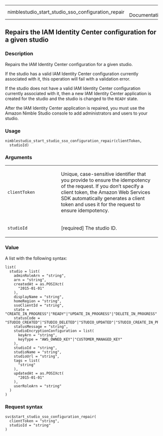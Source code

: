 <table style="width: 100%;">
<tbody>
<tr class="odd">
<td>nimblestudio_start_studio_sso_configuration_repair</td>
<td style="text-align: right;">R Documentation</td>
</tr>
</tbody>
</table>

## Repairs the IAM Identity Center configuration for a given studio

### Description

Repairs the IAM Identity Center configuration for a given studio.

If the studio has a valid IAM Identity Center configuration currently
associated with it, this operation will fail with a validation error.

If the studio does not have a valid IAM Identity Center configuration
currently associated with it, then a new IAM Identity Center application
is created for the studio and the studio is changed to the `READY`
state.

After the IAM Identity Center application is repaired, you must use the
Amazon Nimble Studio console to add administrators and users to your
studio.

### Usage

    nimblestudio_start_studio_sso_configuration_repair(clientToken,
      studioId)

### Arguments

<table>
<colgroup>
<col style="width: 35%" />
<col style="width: 65%" />
</colgroup>
<tbody>
<tr class="odd">
<td><code
id="nimblestudio_start_studio_sso_configuration_repair_:_clientToken">clientToken</code></td>
<td><p>Unique, case-sensitive identifier that you provide to ensure the
idempotency of the request. If you don’t specify a client token, the
Amazon Web Services SDK automatically generates a client token and uses
it for the request to ensure idempotency.</p></td>
</tr>
<tr class="even">
<td><code
id="nimblestudio_start_studio_sso_configuration_repair_:_studioId">studioId</code></td>
<td><p>[required] The studio ID.</p></td>
</tr>
</tbody>
</table>

### Value

A list with the following syntax:

    list(
      studio = list(
        adminRoleArn = "string",
        arn = "string",
        createdAt = as.POSIXct(
          "2015-01-01"
        ),
        displayName = "string",
        homeRegion = "string",
        ssoClientId = "string",
        state = "CREATE_IN_PROGRESS"|"READY"|"UPDATE_IN_PROGRESS"|"DELETE_IN_PROGRESS"|"DELETED"|"DELETE_FAILED"|"CREATE_FAILED"|"UPDATE_FAILED",
        statusCode = "STUDIO_CREATED"|"STUDIO_DELETED"|"STUDIO_UPDATED"|"STUDIO_CREATE_IN_PROGRESS"|"STUDIO_UPDATE_IN_PROGRESS"|"STUDIO_DELETE_IN_PROGRESS"|"STUDIO_WITH_LAUNCH_PROFILES_NOT_DELETED"|"STUDIO_WITH_STUDIO_COMPONENTS_NOT_DELETED"|"STUDIO_WITH_STREAMING_IMAGES_NOT_DELETED"|"AWS_SSO_NOT_ENABLED"|"AWS_SSO_ACCESS_DENIED"|"ROLE_NOT_OWNED_BY_STUDIO_OWNER"|"ROLE_COULD_NOT_BE_ASSUMED"|"INTERNAL_ERROR"|"ENCRYPTION_KEY_NOT_FOUND"|"ENCRYPTION_KEY_ACCESS_DENIED"|"AWS_SSO_CONFIGURATION_REPAIRED"|"AWS_SSO_CONFIGURATION_REPAIR_IN_PROGRESS"|"AWS_STS_REGION_DISABLED",
        statusMessage = "string",
        studioEncryptionConfiguration = list(
          keyArn = "string",
          keyType = "AWS_OWNED_KEY"|"CUSTOMER_MANAGED_KEY"
        ),
        studioId = "string",
        studioName = "string",
        studioUrl = "string",
        tags = list(
          "string"
        ),
        updatedAt = as.POSIXct(
          "2015-01-01"
        ),
        userRoleArn = "string"
      )
    )

### Request syntax

    svc$start_studio_sso_configuration_repair(
      clientToken = "string",
      studioId = "string"
    )

